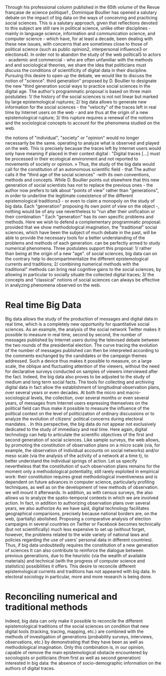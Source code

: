 Through his professional column published in the 65th volume of the Revue française de science politique1 , Dominique Boullier has opened a salutary debate on the impact of big data on the ways of conceiving and practicing social sciences. This is a salutary approach, given that reflections devoted to this subject are still rare in political science, unlike other disciplines - mainly in language science, information and communication science, and computer science - which have, for at least a decade, been dealing with these new issues, with concerns that are sometimes close to those of political science (such as public opinion2, interpersonal influence3 or elections4). In order not to abandon the study of the web
political5 to actors - academic and commercial - who are often unfamiliar with the methods and and sociological theories, we share the idea that politicians must discuss the conditions of scientificity of digital data in their discipline. Pursuing this desire to open up the debate, we would like to discuss the notion of "science". third generation" proposed by D. Boullier to designate the new "third generation social ways to practice social sciences in the digital age. The author's programmatic proposal is based on three main postulates: 1/ the history of the social sciences is not not linear but marked by large epistemological ruptures; 2/ big data allows
to generate new information for the social sciences - the "velocity" of the traces left in real time by Internet users on the web - and are thus at the origin of a new epistemological rupture; 3/ this rupture requires a renewal of the notions and the sociological concepts to account for the phenomena studied on the web. 

the notions of "individual", "society" or "opinion" would no longer necessarily be the same. operating to analyze what is observed and played on the web. This is precisely because the traces left by Internet users would only have meaning if placed in their context digital :
"Digital traces [...] must be processed in their ecological environment and not reported to movements of society or opinion. »
Thus, the study of the big data would call for the constitution of an autonomous scientific field - that The author calls it the "third age of the social sciences" -with its own conventions, methods and concepts. While D. Boullier points out elsewhere that this new generation of social scientists has not to replace the previous ones - the author now prefers to talk about "points of view" rather than "generations", in order to underline the legitimate coexistence of the different epistemological traditions3 - or even to claim a monopoly on the study of big data.
Each "generation" proposing its own point of view on the object -, nothing would be of any use nevertheless to "run after their unification or their combination "
Each "generation" has its own specific problems and methods.
Here we wish to defend a complementary programmatic proposal: provided that we show methodological imagination, the "traditional" social sciences, which have been the subject of much debate in the past, will be able to provide the necessary tools for a better understanding of the problems and methods of each generation. can be perfectly armed to study numerical phenomena. Three postulates support this proposal: 1/ rather than being at the origin of a new "age". of social sciences, big data can on the contrary help to decompartmentalize the different epistemological currents and traditions; 2/ combining numerical methods with the traditional" methods can bring real cognitive gains to the social sciences, by allowing in particular to socially situate the collected digital traces; 3/ the concepts and "classical" notions of social sciences can always be effective in analyzing phenomena observed on the web.
# Real time Big Data 
Big data allows the study of the production of messages and digital data in real time, which is a completely new opportunity for quantitative social sciences. As an example, the analysis of the social network Twitter makes it possible to measure in real time, second by second, the number of messages published by Internet users during the televised debate between the two rounds of the presidential election. The curve tracing the evolution of the number of messages published can then be interpreted according to the comments exchanged by the candidates or the campaign themes addressed. Such a device thus makes it possible to measure, on a large scale, the oblique and fluctuating attention of the viewers, without the need for declarative surveys conducted on samples of viewers interviewed after the fact. 
Indeed, the big data also proves to be adjusted to the study of medium and long term social facts. The tools for collecting and archiving digital data in fact allow the establishment of longitudinal observation plans, over several years or even decades. At both the micro and macro-sociological levels, the collection, over several months or even several years, of messages from Internet users expressing themselves on the political field can thus make it possible to measure the influence of the political context on the level of politicization of ordinary discussions or to analyze the evolution of citizens' political concerns during electoral mandates. . In this perspective, the big data do not appear not exclusively dedicated to the study of immediacy and real time. Here again, digital technology can help to articulate the scientific objectives of the first and second generation of social sciences. Like sample surveys, the web allows, by promoting the constitution of observation plans on a micro scale (via, for example, the observation of individual accounts on social networks) and/or meso scale (via the analysis of the activity of a network at a time t), to better understand the individual springs of action. Let us specify nevertheless that the constitution of such observation plans remains for the moment only a methodological potentiality, still rarely exploited in empirical work: their constitution requires great methodological inventiveness and is dependent on future advances in computer science, particularly profiling techniques, as well as on the development of new methods of observation.
we will mount it afterwards. In addition, as with census surveys, the also allows us to analyze the spatio-temporal contexts in which we are involved action. In fact, in addition to authorizing observation plans over several years, we also authorize As we have said, digital technology facilitates geographical comparisons, precisely because national borders are, on the web, (partially) abolished. Proposing a comparative analysis of election campaigns in several countries on Twitter or Facebook becomes technically (but not scientifically) much less expensive to set up (without forget, however, the problems related to the wide variety of national laws and policies regarding the use of users' personal data in different countries). Thus, if big data undoubtedly requires the constitution of a new generation of sciences
It can also contribute to reinforce the dialogue between previous generations, due to the heuristic (via the wealth of available materials) and technical (with the progress of computer science and statistics) possibilities it offers. This desire to reconcile different epistemological currents and traditions has not appeared with big data. In electoral sociology in particular, more and more research is being done.
# Reconciling numerical and traditional methods
Indeed, big data can only make it possible to reconcile the different epistemological traditions of the social sciences on condition that new digital tools (tracking, tracing, mapping, etc.) are combined with the methods of investigation of generations (probability surveys, interviews, observations, etc.) by demonstrating that they have been as well as methodological imagination. Only this combination is, in our opinion, capable of remove the main epistemological obstacle encountered by sociologists or politicians (from first as well as second generation) interested in big data: the absence of socio-demographic information on the authors of digital traces.
